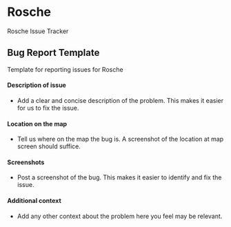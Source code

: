 # Rosche
Rosche Issue Tracker


## Bug Report Template
Template for reporting issues for Rosche

#### Description of issue
* Add a clear and concise description of the problem. This makes it easier for us to fix the issue.
#### Location on the map
* Tell us where on the map the bug is. A screenshot of the location at map screen should suffice.
#### Screenshots
* Post a screenshot of the bug. This makes it easier to identify and fix the issue.
#### Additional context
* Add any other context about the problem here you feel may be relevant.
